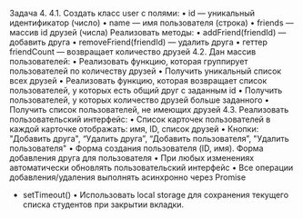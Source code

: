 Задача 4.
4.1. Создать класс user с полями:
• id — уникальный идентификатор (число)
• name — имя пользователя (строка)
• friends — массив id друзей (числа)
Реализовать методы:
• addFriend(friendId) — добавить друга
• removeFriend(friendId) — удалить друга
• геттер friendCount — возвращает количество друзей
4.2. Дан массив пользователей:
• Реализовать функцию, которая группирует пользователей по количеству
друзей
• Получить уникальный список всех друзей
• Реализовать функцию, которая возвращает список пользователей, у
которых есть общий друг с заданным id
• Получить пользователей, у которых количество друзей больше заданного
• Получить список пользователей, не имеющих друзей
4.3. Реализовать пользовательский интерфейс:
• Список карточек пользователей в каждой карточке отображать: имя, ID,
список друзей
• Кнопки: "Добавить друга", “Удалить друга”, “Добавить пользователя”,
"Удалить пользователя"
• Форма создания пользователя (ID, имя). Форма добавления друга для
пользователя
• При любых изменениях автоматически обновлять пользовательский
интерфейс
• Все операции добавления/удаления выполнять асинхронно через Promise
+ setTimeout()
• Использовать local storage для сохранения текущего списка студентов при
закрытии вкладки.